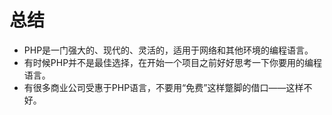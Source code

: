 # 总结

- PHP是一门强大的、现代的、灵活的，适用于网络和其他环境的编程语言。
- 有时候PHP并不是最佳选择，在开始一个项目之前好好思考一下你要用的编程语言。
- 有很多商业公司受惠于PHP语言，不要用“免费”这样蹩脚的借口——这样不好。
